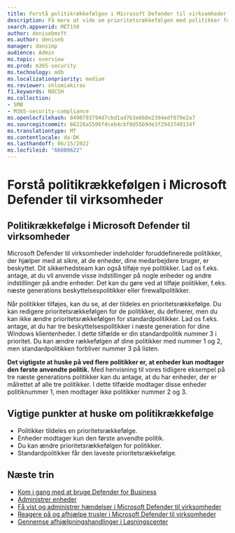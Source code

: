 ```yaml
---
title: Forstå politikrækkefølgen i Microsoft Defender til virksomheder
description: Få mere at vide om prioritetsrækkefølgen med politikker for cybersikkerhed for at beskytte dine virksomhedsenheder med Defender for Business.
search.appverid: MET150
author: denisebmsft
ms.author: deniseb
manager: dansimp
audience: Admin
ms.topic: overview
ms.prod: m365-security
ms.technology: mdb
ms.localizationpriority: medium
ms.reviewer: shlomiakirav
f1.keywords: NOCSH
ms.collection:
- SMB
- M365-security-compliance
ms.openlocfilehash: 8490793794d7cbd1ad7b3e660e2394edf870e2a7
ms.sourcegitcommit: 66228a5506fdceb4cbf0d55b9de3f2943740134f
ms.translationtype: MT
ms.contentlocale: da-DK
ms.lasthandoff: 06/15/2022
ms.locfileid: "66089622"
---
```

# <a name="understand-policy-order-in-microsoft-defender-for-business"></a>Forstå politikrækkefølgen i Microsoft Defender til virksomheder

## <a name="policy-order-in-microsoft-defender-for-business"></a>Politikrækkefølge i Microsoft Defender til virksomheder

Microsoft Defender til virksomheder indeholder foruddefinerede politikker, der hjælper med at sikre, at de enheder, dine medarbejdere bruger, er beskyttet. Dit sikkerhedsteam kan også tilføje nye politikker. Lad os f.eks. antage, at du vil anvende visse indstillinger på nogle enheder og andre indstillinger på andre enheder. Det kan du gøre ved at tilføje politikker, f.eks. næste generations beskyttelsespolitikker eller firewallpolitikker.

Når politikker tilføjes, kan du se, at der tildeles en prioritetsrækkefølge. Du kan redigere prioritetsrækkefølgen for de politikker, du definerer, men du kan ikke ændre prioritetsrækkefølgen for standardpolitikker. Lad os f.eks. antage, at du har tre beskyttelsespolitikker i næste generation for dine Windows klientenheder. I dette tilfælde er din standardpolitik nummer 3 i prioritet. Du kan ændre rækkefølgen af dine politikker med nummer 1 og 2, men standardpolitikken forbliver nummer 3 på listen. 

**Det vigtigste at huske på ved flere politikker er, at enheder kun modtager den første anvendte politik.** Med henvisning til vores tidligere eksempel på tre næste generations politikker kan du antage, at du har enheder, der er målrettet af alle tre politikker. I dette tilfælde modtager disse enheder politiknummer 1, men modtager ikke politikker nummer 2 og 3. 


## <a name="key-points-to-remember-about-policy-order"></a>Vigtige punkter at huske om politikrækkefølge

- Politikker tildeles en prioritetsrækkefølge.
- Enheder modtager kun den første anvendte politik.
- Du kan ændre prioritetsrækkefølgen for politikker.
- Standardpolitikker får den laveste prioritetsrækkefølge.

## <a name="next-steps"></a>Næste trin

- [Kom i gang med at bruge Defender for Business](mdb-get-started.md)
- [Administrer enheder](mdb-manage-devices.md)
- [Få vist og administrer hændelser i Microsoft Defender til virksomheder](mdb-view-manage-incidents.md)
- [Reagere på og afhjælpe trusler i Microsoft Defender til virksomheder](mdb-respond-mitigate-threats.md)
- [Gennemse afhjælpningshandlinger i Løsningscenter](mdb-review-remediation-actions.md)